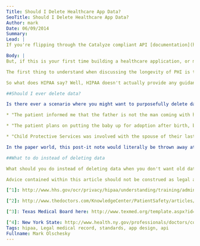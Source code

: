 ```yaml
---
Title: Should I Delete Healthcare App Data?
SeoTitle: Should I Delete Healthcare App Data?
Author: mark
Date: 06/09/2014
Summary: 
Lead: |
If you're flipping through the Catalyze compliant API [documentation](https://docs.catalyze.io/), one of the things that you'll notice is that we've given you the ability to delete any data that you wish to delete. We advise you that the deletion is permanent; **you know that we mean it because we put the font in all bold at that part**. However, at the end of the day, you're the boss. You're building your own product and we've given you the means to manage your data as you wish.

Body: |
But, if this is your first time building a healthcare application, or maybe if you're looking for a refresher, you might be asking yourself "How long am I (and my customers) actually required to maintain PHI? Do we have to maintain PHI at all?". The answer isn't necessarily straightforward, but I'll try to walk you through some basic rules and thought processes on the topic. We'll hit some jargon along the way, and I'll try to explain things as I go along.

The first thing to understand when discussing the longevity of PHI is to understand that most of the rules that govern the maintenance of PHI were written before the prevalence of Electronic Medical Records and computers. It wasn't that long ago that thick paper charts were the norm instead of the outlier. Paper degrades over time and requires a massive amount of space to store. Paper records went from being in the office, to being in some storage facility, to generally discarded after they had outlived their usefulness. It was much more expensive to store paper than files on a server, so laws and regulation are generally empathetic to this problem.

So what does HIPAA say? Well, HIPAA doesn't actually provide any guidance on how long you need to maintain PHI itself. 45 CFR §164.530(j) instructs Covered Entities that they need to maintain their HIPAA documentation, policies, signed BAAs and disclosure authorizations for six years and that they must provide patients with copies of their medical records for up to six years as long as they maintain them[^1]. But, the actual requirements on the maintenance of PHI vary by state and payer. For example, the Medicare Conditions of Participation require hospitals to maintain "legal medical records" for a minimum of five years. That covers most doctors and hospitals, so that's a safe place to start. Individual states, medical boards and associations may have their own regulations as well. The California Medical Association states that maintaining medical records for 10 years is sufficient, while it recommends maintaining them forever[^2]. Since we're working with computers, we don't realistically need to worry about space. As such, a good rule of thumb for Electronic Data **is that you probably shouldn't delete any PHI used for "medical decision making" ever**, if possible. This includes erroneous data that is addended later in documentation since you want to show an accurate log of what clinicians saw and used to inform decision making as they were making decisions.

##Should I ever delete data?

Is there ever a scenario where you might want to purposefully delete data within Catalyze data models? I can think of one that's pretty common in obstetrics software. In the era of paper charts, it was common for obstetricians, midwives and their staff to place a post-it note on top of their paper charts. While inside the paper chart was vitals, results and visit notes, the post-it note contains information that wasn't really used for medical-decision making but was necessary information for doctors and midwives to not appear clueless during the course of care. Some types of information stored here might be:

* "The patient informed me that the father is not the man coming with her to visits, so don't discuss paternity information during the visit."

* "The patient plans on putting the baby up for adoption after birth, but hasn't told their parents yet and the patient is on their parents insurance."

* "Child Protective Services was involved with the spouse of their last child, so be on the lookout for signs of abuse."

In the paper world, this post-it note would literally be thrown away at the end of the pregnancy. So, when software wizards came and said "Oh, you can keep those post-it notes in a way that's always audited and stored", end-users revolted. They didn't want to be liable for knowing these details and they didn't believe it was part of the Legal Medical Record [^2][^3][^4]. So, vendors changed the software so that it supported the needs of the users: the software would audit the changes to the "post-it note" data during the pregnancy while deleting it at the end of the term.

##What to do instead of deleting data

What should you do instead of deleting data when you don't want old data displaying in searches? I'd consider thinking more about what invalidates the data and specifying that in the "extras" of that data class and filtering based upon that criteria. For example, if a provider is no longer with an organization, you can create a field to "deactivate" the user instead of deleting it. That way you can piece together data about the clinical flow together as needed.

Advice contained within this article should not be construed as legal advice. We're more than happy to help you narrow and define your data strategy on the Catalyze API in regards to PHI and the Legal Medical Record.

[^1]: http://www.hhs.gov/ocr/privacy/hipaa/understanding/training/adminreq.pdf and http://www.asha.org/slp/RecordRetention/

[^2]: http://www.thedoctors.com/KnowledgeCenter/PatientSafety/articles/CON_ID_001849#3, also you can see the regulation from a few other agencies

[^3]: Texas Medical Board here: http://www.texmed.org/template.aspx?id=1556

[^4]: New York State: http://www.health.ny.gov/professionals/doctors/conduct/frequently_asked_questions.htm#retention_of_medical_records
Tags: hipaa, Legal medical record, standards, app design, api
Fullname: Mark Olschesky
---
```


